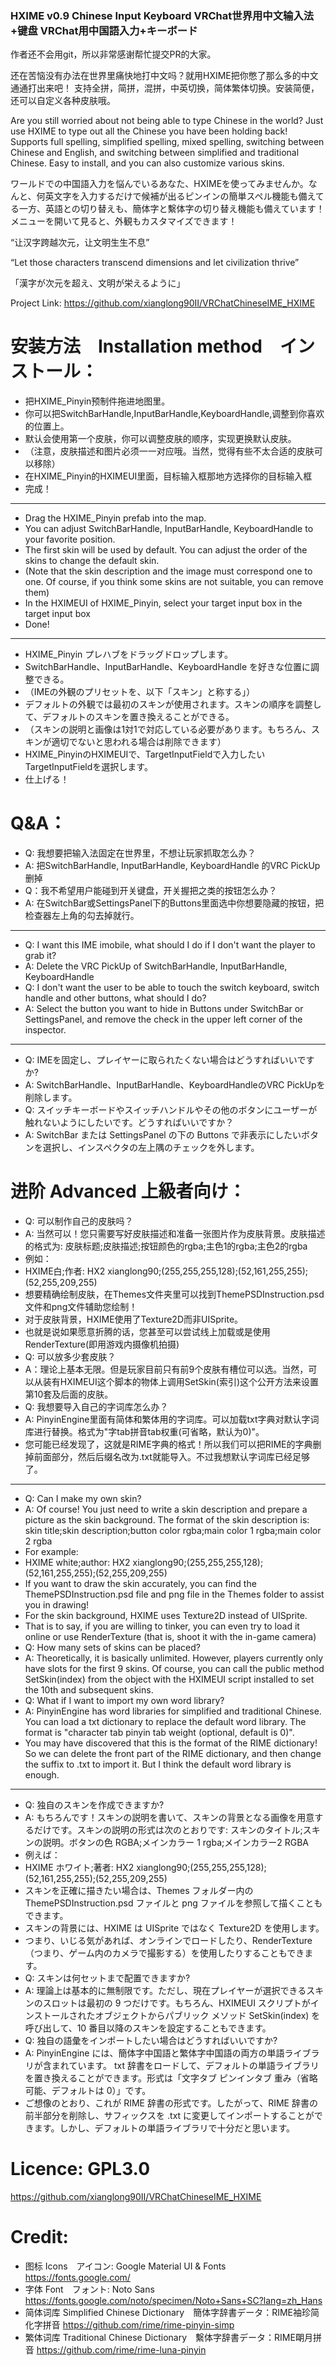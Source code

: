 ### HXIME v0.9 Chinese Input Keyboard VRChat世界用中文输入法+键盘 VRChat用中国語入力+キーボード

作者还不会用git，所以非常感谢帮忙提交PR的大家。

还在苦恼没有办法在世界里痛快地打中文吗？就用HXIME把你憋了那么多的中文通通打出来吧！
支持全拼，简拼，混拼，中英切换，简体繁体切换。安装简便，还可以自定义各种皮肤哦。

Are you still worried about not being able to type Chinese in the world? Just use HXIME to type out all the Chinese you have been holding back!
Supports full spelling, simplified spelling, mixed spelling, switching between Chinese and English, and switching between simplified and traditional Chinese. Easy to install, and you can also customize various skins.

ワールドでの中国語入力を悩んでいるあなた、HXIMEを使ってみませんか。なんと、何英文字を入力するだけで候補が出るピンインの簡単スペル機能も備えてる一方、英語との切り替えも、簡体字と繫体字の切り替え機能も備えています！メニューを開いて見ると、外観もカスタマイズできます！

“让汉字跨越次元，让文明生生不息”

“Let those characters transcend dimensions and let civilization thrive”

「漢字が次元を超え、文明が栄えるように」

Project Link: https://github.com/xianglong90II/VRChatChineseIME_HXIME

# 安装方法　Installation method　インストール：
- 把HXIME_Pinyin预制件拖进地图里。
- 你可以把SwitchBarHandle,InputBarHandle,KeyboardHandle,调整到你喜欢的位置上。
- 默认会使用第一个皮肤，你可以调整皮肤的顺序，实现更换默认皮肤。
- （注意，皮肤描述和图片必须一一对应哦。当然，觉得有些不太合适的皮肤可以移除）
- 在HXIME_Pinyin的HXIMEUI里面，目标输入框那地方选择你的目标输入框
- 完成！
------
- Drag the HXIME_Pinyin prefab into the map.
- You can adjust SwitchBarHandle, InputBarHandle, KeyboardHandle to your favorite position.
- The first skin will be used by default. You can adjust the order of the skins to change the default skin.
- (Note that the skin description and the image must correspond one to one. Of course, if you think some skins are not suitable, you can remove them)
- In the HXIMEUI of HXIME_Pinyin, select your target input box in the target input box
- Done!
------
- HXIME_Pinyin プレハブをドラッグドロップします。
- SwitchBarHandle、InputBarHandle、KeyboardHandle を好きな位置に調整できる。
- （IMEの外観のプリセットを、以下「スキン」と称する」）
- デフォルトの外観では最初のスキンが使用されます。スキンの順序を調整して、デフォルトのスキンを置き換えることができる。
- （スキンの説明と画像は1対1で対応している必要があります。もちろん、スキンが適切でないと思われる場合は削除できます）
- HXIME_PinyinのHXIMEUIで、TargetInputFieldで入力したいTargetInputFieldを選択します。
- 仕上げる！

# Q&A：
- Q: 我想要把输入法固定在世界里，不想让玩家抓取怎么办？
- A: 把SwitchBarHandle, InputBarHandle, KeyboardHandle 的VRC PickUp删掉
- Q：我不希望用户能碰到开关键盘，开关握把之类的按钮怎么办？
- A: 在SwitchBar或SettingsPanel下的Buttons里面选中你想要隐藏的按钮，把检查器左上角的勾去掉就行。
------
- Q: I want this IME imobile, what should I do if I don't want the player to grab it?
- A: Delete the VRC PickUp of SwitchBarHandle, InputBarHandle, KeyboardHandle
- Q: I don't want the user to be able to touch the switch keyboard, switch handle and other buttons, what should I do?
- A: Select the button you want to hide in Buttons under SwitchBar or SettingsPanel, and remove the check in the upper left corner of the inspector.
------
- Q: IMEを固定し、プレイヤーに取られたくない場合はどうすればいいですか?
- A: SwitchBarHandle、InputBarHandle、KeyboardHandleのVRC PickUpを削除します。
- Q: スイッチキーボードやスイッチハンドルやその他のボタンにユーザーが触れないようにしたいです。どうすればいいですか？
- A: SwitchBar または SettingsPanel の下の Buttons で非表示にしたいボタンを選択し、インスペクタの左上隅のチェックを外します。

# 进阶 Advanced 上級者向け：
- Q: 可以制作自己的皮肤吗？
- A: 当然可以！您只需要写好皮肤描述和准备一张图片作为皮肤背景。皮肤描述的格式为: 皮肤标题;皮肤描述;按钮颜色的rgba;主色1的rgba;主色2的rgba
- 例如：
- HXIME白;作者: HX2 xianglong90;(255,255,255,128);(52,161,255,255);(52,255,209,255)
- 想要精确绘制皮肤，在Themes文件夹里可以找到ThemePSDInstruction.psd文件和png文件辅助您绘制！
- 对于皮肤背景，HXIME使用了Texture2D而非UISprite。
- 也就是说如果愿意折腾的话，您甚至可以尝试线上加载或是使用RenderTexture(即用游戏内摄像机拍摄)
- Q: 可以放多少套皮肤？
- A：理论上基本无限。但是玩家目前只有前9个皮肤有槽位可以选。当然，可以从装有HXIMEUI这个脚本的物体上调用SetSkin(索引)这个公开方法来设置第10套及后面的皮肤。
- Q: 我想要导入自己的字词库怎么办？
- A: PinyinEngine里面有简体和繁体用的字词库。可以加载txt字典对默认字词库进行替换。格式为"字tab拼音tab权重(可省略，默认为0)"。
- 您可能已经发现了，这就是RIME字典的格式！所以我们可以把RIME的字典删掉前面部分，然后后缀名改为.txt就能导入。不过我想默认字词库已经足够了。
------
- Q: Can I make my own skin?
- A: Of course! You just need to write a skin description and prepare a picture as the skin background. The format of the skin description is: skin title;skin description;button color rgba;main color 1 rgba;main color 2 rgba
- For example:
- HXIME white;author: HX2 xianglong90;(255,255,255,128);(52,161,255,255);(52,255,209,255)
- If you want to draw the skin accurately, you can find the ThemePSDInstruction.psd file and png file in the Themes folder to assist you in drawing!
- For the skin background, HXIME uses Texture2D instead of UISprite.
- That is to say, if you are willing to tinker, you can even try to load it online or use RenderTexture (that is, shoot it with the in-game camera)
- Q: How many sets of skins can be placed?
- A: Theoretically, it is basically unlimited. However, players currently only have slots for the first 9 skins. Of course, you can call the public method SetSkin(index) from the object with the HXIMEUI script installed to set the 10th and subsequent skins.
- Q: What if I want to import my own word library?
- A: PinyinEngine has word libraries for simplified and traditional Chinese. You can load a txt dictionary to replace the default word library. The format is "character tab pinyin tab weight (optional, default is 0)".
- You may have discovered that this is the format of the RIME dictionary! So we can delete the front part of the RIME dictionary, and then change the suffix to .txt to import it. But I think the default word library is enough.
------
- Q: 独自のスキンを作成できますか?
- A: もちろんです！スキンの説明を書いて、スキンの背景となる画像を用意するだけです。スキンの説明の形式は次のとおりです: スキンのタイトル;スキンの説明。ボタンの色 RGBA;メインカラー 1 rgba;メインカラー2 RGBA
- 例えば：
- HXIME ホワイト;著者: HX2 xianglong90;(255,255,255,128);(52,161,255,255);(52,255,209,255)
- スキンを正確に描きたい場合は、Themes フォルダー内の ThemePSDInstruction.psd ファイルと png ファイルを参照して描くこともできます。
- スキンの背景には、HXIME は UISprite ではなく Texture2D を使用します。
- つまり、いじる気があれば、オンラインでロードしたり、RenderTexture（つまり、ゲーム内のカメラで撮影する）を使用したりすることもできます。
- Q: スキンは何セットまで配置できますか?
- A: 理論上は基本的に無制限です。ただし、現在プレイヤーが選択できるスキンのスロットは最初の 9 つだけです。もちろん、HXIMEUI スクリプトがインストールされたオブジェクトからパブリック メソッド SetSkin(index) を呼び出して、10 番目以降のスキンを設定することもできます。
- Q: 独自の語彙をインポートしたい場合はどうすればいいですか?
- A: PinyinEngine には、簡体字中国語と繁体字中国語の両方の単語ライブラリが含まれています。 txt 辞書をロードして、デフォルトの単語ライブラリを置き換えることができます。形式は「文字タブ ピンインタブ 重み（省略可能、デフォルトは 0）」です。
- ご想像のとおり、これが RIME 辞書の形式です。したがって、RIME 辞書の前半部分を削除し、サフィックスを .txt に変更してインポートすることができます。しかし、デフォルトの単語ライブラリで十分だと思います。

# Licence: GPL3.0
https://github.com/xianglong90II/VRChatChineseIME_HXIME

# Credit:
- 图标 Icons　アイコン: Google Material UI & Fonts https://fonts.google.com/
- 字体 Font　フォント: Noto Sans  https://fonts.google.com/noto/specimen/Noto+Sans+SC?lang=zh_Hans
- 简体词库 Simplified Chinese Dictionary　簡体字辞書データ：RIME袖珍简化字拼音 https://github.com/rime/rime-pinyin-simp
- 繁体词库 Traditional Chinese Dictionary　繫体字辞書データ：RIME朙月拼音 https://github.com/rime/rime-luna-pinyin

